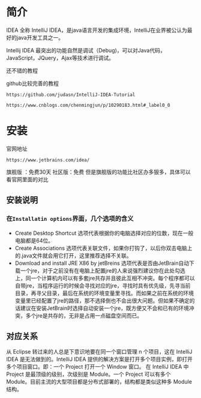 # 简介
IDEA 全称 IntelliJ IDEA，是java语言开发的集成环境，IntelliJ在业界被公认为最好的java开发工具之一。

Intellij IDEA 最突出的功能自然是调试（Debug)，可以对Java代码，JavaScript，JQuery，Ajax等技术进行调试。

还不错的教程

github比较完善的教程

```
https://github.com/judasn/IntelliJ-IDEA-Tutorial
```

```
https://www.cnblogs.com/chenmingjun/p/10290183.html#_label0_0
```

# 安装
官网地址
```
https://www.jetbrains.com/idea/
```
旗舰版 ：免费30天
社区版：免费
但是旗舰版的功能比社区办多狠多，具体可以看官网里面的对比

## 安装说明
### 在`Installatin options`界面，几个选项的含义
- Create Desktop Shortcut
选项代表根据你的电脑选择对应的位数，现在一般电脑都是64位。
- Create Associations
选项代表关联文件，如果你打钩了，以后你双击电脑上的.java文件就会用它打开，这里推荐选择不关联。
- Download and install JRE X86 by jetBreins
选项代表是否由JetBrain自动下载一个jre，对于之前没有在电脑上配置jre的人来说强烈建议你在此处勾选上，同一个计算机内可以有多套jre共存并且彼此互相不冲突。每个程序都可以自带jre，当程序运行的时候会寻找对应的jre，寻找时具有优先级，先寻当前目录，再寻父目录，最后在系统的环境变量里寻找。而如果之前在系统的环境变量里已经配置了jre的路径，那不选择倒也不会出很大问题。但如果不确定的话建议在安装JetBrain时选择自动安装一个jre，既方便又不会和已有的环境冲突，多个jre是共存的，无非是占用一点磁盘空间而已。

## 对应关系
从 Eclipse 转过来的人总是下意识地要在同一个窗口管理 n 个项目，这在 IntelliJ IDEA 是无法做到的。IntelliJ IDEA 提供的解决方案是打开多个项目实例，即打开多个项目窗口。即：一个 Project 打开一个 Window 窗口。
在 IntelliJ IDEA 中 Project 是最顶级的级别，次级别是 Module。一个 Project 可以有多个 Module。目前主流的大型项目都是分布式部署的，结构都是类似这种多 Module 结构。
